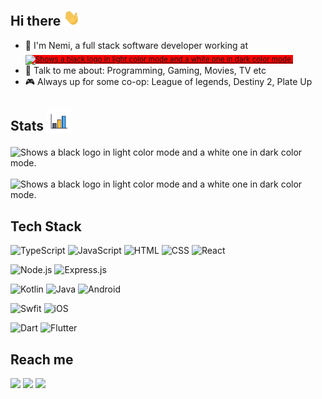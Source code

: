 ## Hi there  <img src="https://raw.githubusercontent.com/nkshah2/nkshah2/main/media/wave.gif" width="26px" height="26px" />

- :briefcase: I'm Nemi, a full stack software developer working at&nbsp; [<sub style="background-color: red"><picture>
      <source media="(prefers-color-scheme: dark)" srcset="https://raw.githubusercontent.com/supertokens/supertokens-logo/796112db2f60bbced7521f30d5b3cecc40069788/logo/ST_full_logo_dark_theme.svg">
      <source media="(prefers-color-scheme: light)" srcset="https://raw.githubusercontent.com/supertokens/supertokens-logo/796112db2f60bbced7521f30d5b3cecc40069788/logo/ST_icon_light_theme.svg">
      <img alt="Shows a black logo in light color mode and a white one in dark color mode." src="https://raw.githubusercontent.com/supertokens/supertokens-logo/796112db2f60bbced7521f30d5b3cecc40069788/logo/ST_icon_light_theme.svg" height="20px">
    </picture></sub>](https://supertokens.com)
- :speech_balloon: Talk to me about: Programming, Gaming, Movies, TV etc
- :video_game: Always up for some co-op: League of legends, Destiny 2, Plate Up

## Stats <sub><img src="https://raw.githubusercontent.com/nkshah2/nkshah2/main/media/graph.gif" width="40px" height="40px" /></sub>

<picture>
    <source media="(prefers-color-scheme: dark)" srcset="https://github-readme-stats.vercel.app/api?username=nkshah2&show_icons=true&theme=radical">
    <source media="(prefers-color-scheme: light)" srcset="https://github-readme-stats.vercel.app/api?username=nkshah2&show_icons=true&theme=default">
    <img alt="Shows a black logo in light color mode and a white one in dark color mode." src="https://github-readme-stats.vercel.app/api?username=nkshah2&show_icons=true&theme=radical">
</picture>
&nbsp;
<picture>
    <source media="(prefers-color-scheme: dark)" srcset="https://github-readme-stats.vercel.app/api/top-langs?username=nkshah2&show_icons=true&theme=radical&layout=compact">
    <source media="(prefers-color-scheme: light)" srcset="https://github-readme-stats.vercel.app/api/top-langs?username=nkshah2&show_icons=true&theme=default&layout=compact">
    <img alt="Shows a black logo in light color mode and a white one in dark color mode." src="https://github-readme-stats.vercel.app/api/top-langs?username=nkshah2&show_icons=true&theme=radical&layout=compact">
</picture>

## Tech Stack

<img alt="TypeScript" src="https://img.shields.io/badge/TypeScript-007ACC.svg?logo=typescript&logoColor=white"> <img alt="JavaScript" src="https://img.shields.io/badge/JavaScript-F7DF1E.svg?logo=javascript&logoColor=black"> <img alt="HTML" src="https://img.shields.io/badge/HTML-E34F26.svg?logo=html5&logoColor=white"> <img alt="CSS" src="https://img.shields.io/badge/CSS-1572B6.svg?logo=css3&logoColor=white"> <img alt="React" src="https://img.shields.io/badge/React-20232a.svg?logo=react&logoColor=%2361DAFB">

<img alt="Node.js" src="https://img.shields.io/badge/Node.js-43853D.svg?logo=node.js&logoColor=white"> <img alt="Express.js" src="https://img.shields.io/badge/Express.js-404d59.svg?logo=express&logoColor=white"> 

<img alt="Kotlin" src="https://img.shields.io/badge/Kotlin-0095D5.svg?logo=Kotlin&logoColor=white"> <img alt="Java" src="https://custom-icon-badges.herokuapp.com/badge/Java-007396.svg?logo=java&logoColor=white"> <img alt="Android" src="https://img.shields.io/badge/Android-3DDC84?logo=android&logoColor=white"> 

<img alt="Swfit" src="https://img.shields.io/badge/Swift-002?logo=swift&logoColor=white&color=f05037" /> <img alt="iOS" src="https://img.shields.io/badge/iOS-002?logo=apple&logoColor=white&color=black" /> 

<img alt="Dart" src="https://img.shields.io/badge/Dart-15A6C4.svg?logo=dart&logoColor=white"> <img alt="Flutter" src="https://img.shields.io/badge/Flutter-02569B.svg?logo=flutter&logoColor=white">

## Reach me

[<img src="https://upload.wikimedia.org/wikipedia/commons/8/83/Steam_icon_logo.svg" width="3.5%"/>](https://steamcommunity.com/profiles/76561198037437011/) [<img src="https://img.icons8.com/color/48/000000/twitter.png" width="3.5%"/>](https://twitter.com/NemiShah3) [<img src="https://img.icons8.com/color/48/000000/linkedin.png" width="3.5%"/>](https://www.linkedin.com/in/nemi-shah/)
